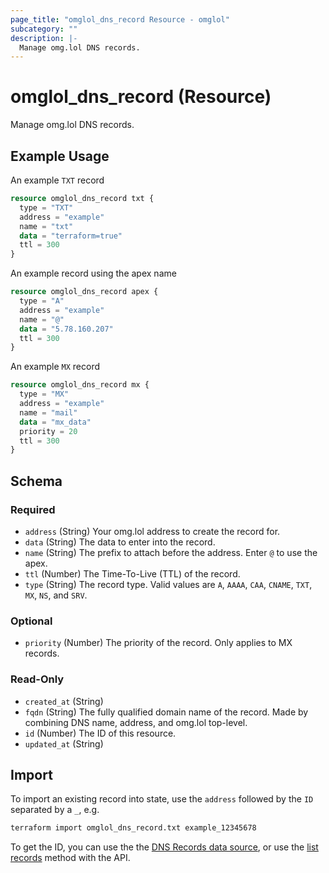 ```yaml
---
page_title: "omglol_dns_record Resource - omglol"
subcategory: ""
description: |-
  Manage omg.lol DNS records.
---
```


# omglol_dns_record (Resource)

Manage omg.lol DNS records.

## Example Usage

An example `TXT` record
```terraform
resource omglol_dns_record txt {
  type = "TXT"
  address = "example"
  name = "txt"
  data = "terraform=true"
  ttl = 300
}
```

An example record using the apex name
```terraform
resource omglol_dns_record apex {
  type = "A"
  address = "example"
  name = "@"
  data = "5.78.160.207"
  ttl = 300
}
```

An example `MX` record
```terraform
resource omglol_dns_record mx {
  type = "MX"
  address = "example"
  name = "mail"
  data = "mx_data"
  priority = 20
  ttl = 300
}
```

<!-- schema generated by tfplugindocs -->
## Schema

### Required

- `address` (String) Your omg.lol address to create the record for.
- `data` (String) The data to enter into the record.
- `name` (String) The prefix to attach before the address. Enter `@` to use the apex.
- `ttl` (Number) The Time-To-Live (TTL) of the record.
- `type` (String) The record type. Valid values are `A`, `AAAA`, `CAA`, `CNAME`, `TXT`, `MX`, `NS`, and `SRV`.

### Optional

- `priority` (Number) The priority of the record. Only applies to MX records.

### Read-Only

- `created_at` (String)
- `fqdn` (String) The fully qualified domain name of the record. Made by combining DNS name, address, and omg.lol top-level.
- `id` (Number) The ID of this resource.
- `updated_at` (String)

## Import
To import an existing record into state, use the `address` followed by the `ID` separated by a `_`, e.g.
```bash
terraform import omglol_dns_record.txt example_12345678
``` 
To get the ID, you can use the the [DNS Records data source](../data-sources/dns_records.html), or use the [list records](https://api.omg.lol/#token-get-dns-retrieve-dns-records-for-an-address) method with the API.